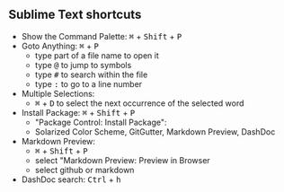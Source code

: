 Sublime Text shortcuts
---

- Show the Command Palette: <kbd>⌘</kbd> + <kbd>Shift</kbd> + <kbd>P</kbd>
- Goto Anything: <kbd>⌘</kbd> + <kbd>P</kbd>
	- type part of a file name to open it
	- type <kbd>@</kbd> to jump to symbols
	- type <kbd>#</kbd> to search within the file
	- type <kbd>:</kbd> to go to a line number
- Multiple Selections:
	- <kbd>⌘</kbd> + <kbd>D</kbd> to select the next occurrence of the selected word
- Install Package: <kbd>⌘</kbd> + <kbd>Shift</kbd> + <kbd>P</kbd>
	- "Package Control: Install Package":
	- Solarized Color Scheme, GitGutter, Markdown Preview, DashDoc
- Markdown Preview: 
	- <kbd>⌘</kbd> + <kbd>Shift</kbd> + <kbd>P</kbd>  
	- select "Markdown Preview: Preview in Browser
	- select github or markdown
- DashDoc search: <kbd>Ctrl</kbd> + <kbd>h</kbd> 


